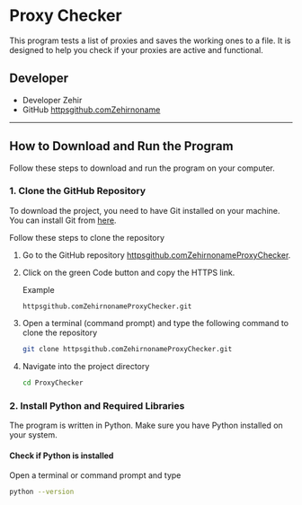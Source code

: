 # Proxy Checker

This program tests a list of proxies and saves the working ones to a file. It is designed to help you check if your proxies are active and functional.

## Developer

- Developer Zehir
- GitHub [httpsgithub.comZehirnoname](httpsgithub.comZehirnoname)

---

## How to Download and Run the Program

Follow these steps to download and run the program on your computer.

### 1. Clone the GitHub Repository

To download the project, you need to have Git installed on your machine. You can install Git from [here](httpsgit-scm.comdownloads).

Follow these steps to clone the repository

1. Go to the GitHub repository [httpsgithub.comZehirnonameProxyChecker](httpsgithub.comZehirnonameProxyChecker).
2. Click on the green Code button and copy the HTTPS link.

    Example
    ```
    httpsgithub.comZehirnonameProxyChecker.git
    ```

3. Open a terminal (command prompt) and type the following command to clone the repository

    ```bash
    git clone httpsgithub.comZehirnonameProxyChecker.git
    ```

4. Navigate into the project directory

    ```bash
    cd ProxyChecker
    ```

### 2. Install Python and Required Libraries

The program is written in Python. Make sure you have Python installed on your system.

#### Check if Python is installed

Open a terminal or command prompt and type

```bash
python --version
